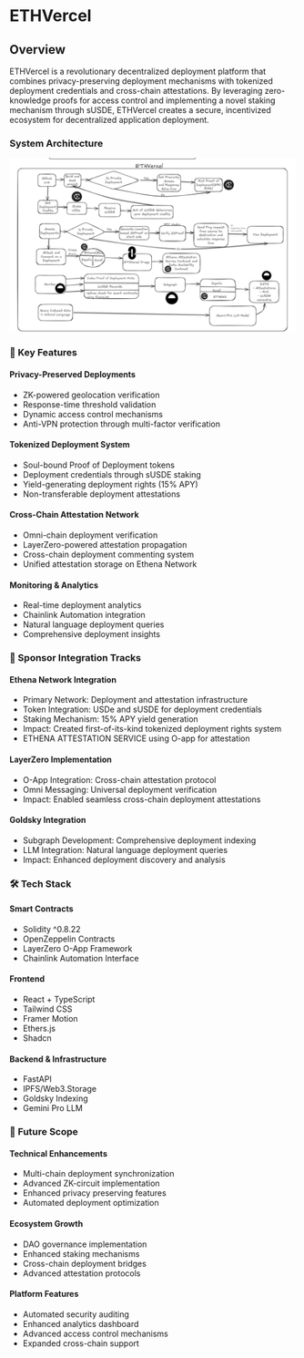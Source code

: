 # ETHVercel

## Overview
ETHVercel is a revolutionary decentralized deployment platform that combines privacy-preserving deployment mechanisms with tokenized deployment credentials and cross-chain attestations. By leveraging zero-knowledge proofs for access control and implementing a novel staking mechanism through sUSDE, ETHVercel creates a secure, incentivized ecosystem for decentralized application deployment.

### System Architecture 
<img src="./images/SystemDesign.png"/>

### 🌟 Key Features
#### Privacy-Preserved Deployments

- ZK-powered geolocation verification
- Response-time threshold validation
- Dynamic access control mechanisms
- Anti-VPN protection through multi-factor verification

#### Tokenized Deployment System

- Soul-bound Proof of Deployment tokens
- Deployment credentials through sUSDE staking
- Yield-generating deployment rights (15% APY)
- Non-transferable deployment attestations

#### Cross-Chain Attestation Network

- Omni-chain deployment verification
- LayerZero-powered attestation propagation
- Cross-chain deployment commenting system
- Unified attestation storage on Ethena Network

#### Monitoring & Analytics

- Real-time deployment analytics
- Chainlink Automation integration
- Natural language deployment queries
- Comprehensive deployment insights

### 🔗 Sponsor Integration Tracks
#### Ethena Network Integration

- Primary Network: Deployment and attestation infrastructure
- Token Integration: USDe and sUSDE for deployment credentials
- Staking Mechanism: 15% APY yield generation
- Impact: Created first-of-its-kind tokenized deployment rights system
- ETHENA ATTESTATION SERVICE using O-app for attestation

#### LayerZero Implementation

- O-App Integration: Cross-chain attestation protocol
- Omni Messaging: Universal deployment verification
- Impact: Enabled seamless cross-chain deployment attestations

#### Goldsky Integration

- Subgraph Development: Comprehensive deployment indexing
- LLM Integration: Natural language deployment queries
- Impact: Enhanced deployment discovery and analysis

### 🛠 Tech Stack
#### Smart Contracts

- Solidity ^0.8.22
- OpenZeppelin Contracts
- LayerZero O-App Framework
- Chainlink Automation Interface

#### Frontend

- React + TypeScript
- Tailwind CSS
- Framer Motion
- Ethers.js
- Shadcn

#### Backend & Infrastructure

- FastAPI
- IPFS/Web3.Storage
- Goldsky Indexing
- Gemini Pro LLM

### 🔮 Future Scope
#### Technical Enhancements

- Multi-chain deployment synchronization
- Advanced ZK-circuit implementation
- Enhanced privacy preserving features
- Automated deployment optimization

#### Ecosystem Growth

- DAO governance implementation
- Enhanced staking mechanisms
- Cross-chain deployment bridges
- Advanced attestation protocols

#### Platform Features

- Automated security auditing
- Enhanced analytics dashboard
- Advanced access control mechanisms
- Expanded cross-chain support

